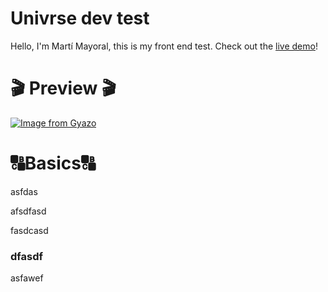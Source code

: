 # Univrse dev test

Hello, I'm Martí Mayoral, this is my front end test. Check out the [live demo](https://www.martimayo.com/demo/univrse/)!

# 🎬 Preview 🎬

[![Image from Gyazo](https://i.gyazo.com/fe0b0d0fc31957a26ba0fe04ed6fd863.gif)](https://i.gyazo.com/fe0b0d0fc31957a26ba0fe04ed6fd863)

# 🔠Basics🔠

asfdas

afsdfasd

fasdcasd

### dfasdf

asfawef
